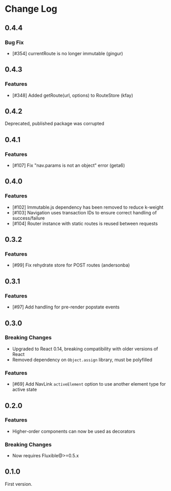 # Change Log

## 0.4.4

### Bug Fix

 * [#354] currentRoute is no longer immutable (gingur)

## 0.4.3

### Features

 * [#348] Added getRoute(url, options) to RouteStore (kfay)

## 0.4.2
Deprecated, published package was corrupted

## 0.4.1

### Features

 * [#107] Fix "nav.params is not an object" error (geta6)

## 0.4.0

### Features

 * [#102] Immutable.js dependency has been removed to reduce k-weight
 * [#103] Navigation uses transaction IDs to ensure correct handling of success/failure
 * [#104] Router instance with static routes is reused between requests

## 0.3.2

### Features

 * [#99] Fix rehydrate store for POST routes (andersonba)

## 0.3.1

### Features

 * [#97] Add handling for pre-render popstate events

## 0.3.0

### Breaking Changes

 * Upgraded to React 0.14, breaking compatibility with older versions of React
 * Removed dependency on `Object.assign` library, must be polyfilled
 
### Features

 * [#69] Add NavLink `activeElement` option to use another element type for active state

## 0.2.0

### Features

 * Higher-order components can now be used as decorators

### Breaking Changes

 * Now requires Fluxible@>=0.5.x

## 0.1.0

First version.
